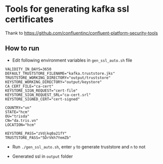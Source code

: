 # Tools for generating kafka ssl certificates

Thank to https://github.com/confluentinc/confluent-platform-security-tools

## How to run

- Edit following environment variables in `gen_ssl_auto.sh` file

```KEYSTORE_FILENAME="kafka.keystore.jks"
VALIDITY_IN_DAYS=3650
DEFAULT_TRUSTSTORE_FILENAME="kafka.truststore.jks"
TRUSTSTORE_WORKING_DIRECTORY="output/truststore"
KEYSTORE_WORKING_DIRECTORY="output/keystore"
CA_CERT_FILE="ca-cert"
KEYSTORE_SIGN_REQUEST="cert-file"
KEYSTORE_SIGN_REQUEST_SRL="ca-cert.srl"
KEYSTORE_SIGNED_CERT="cert-signed"

COUNTRY="vn"
STATE="hcm"
OU="trisda"
CN="da.tris.vn"
LOCATION="hcm"

KEYSTORE_PASS="zVdjkq0a21fY"
TRUSTSTORE_PASS="5DrVkh7YemZb"
```

- Run `./gen_ssl_auto.sh`, enter `y` to generate truststore and `n` to not

- Generated ssl in `output` folder
